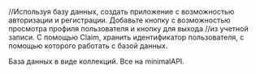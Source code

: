 //Используя базу данных, создать приложение с возможностью авторизации и регистрации. Добавьте кнопку с возможностью просмотра профиля пользователя и кнопку для выхода
//из учетной записи. С помощью Claim, хранить идентификатор пользователя, с помощью которого работать с базой данных.

База данных в виде коллекций. Все на minimalAPI.
